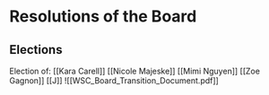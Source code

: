 # Resolutions of the Board

## Elections

Election of:
[[Kara Carell]]
[[Nicole Majeske]]
[[Mimi Nguyen]]
[[Zoe Gagnon]]
[[J]]
![[WSC_Board_Transition_Document.pdf]]